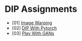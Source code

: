 # DIP Assignments

- [01] [Image Warping](Assignments/01_ImageWarping/)
- [02] [DIP With Pytorch](Assignments/02_DIPwithPyTorch/)
- [03] [Play With GANs](Assignments/03_PlayWithGANs/)